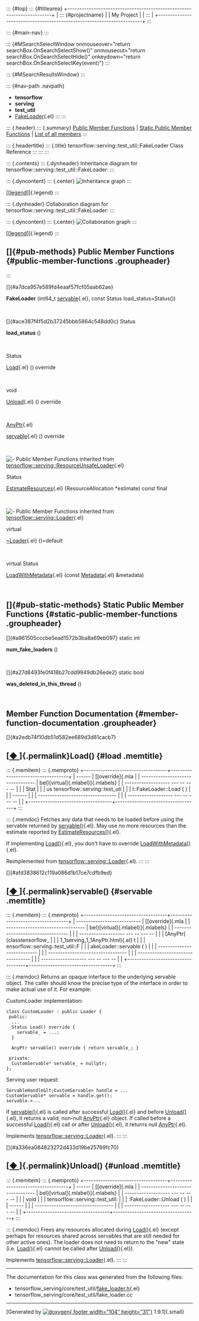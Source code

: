 ::: {#top}
::: {#titlearea}
+-----------------------------------------------------------------------+
| ::: {#projectname}                                                    |
| My Project                                                            |
| :::                                                                   |
+-----------------------------------------------------------------------+
:::

::: {#main-nav}
:::

::: {#MSearchSelectWindow onmouseover="return searchBox.OnSearchSelectShow()" onmouseout="return searchBox.OnSearchSelectHide()" onkeydown="return searchBox.OnSearchSelectKey(event)"}
:::

::: {#MSearchResultsWindow}
:::

::: {#nav-path .navpath}
-   **tensorflow**
-   **serving**
-   **test\_util**
-   [FakeLoader](classtensorflow_1_1serving_1_1test__util_1_1FakeLoader.html){.el}
:::
:::

::: {.header}
::: {.summary}
[Public Member Functions](#pub-methods) \| [Static Public Member
Functions](#pub-static-methods) \| [List of all
members](classtensorflow_1_1serving_1_1test__util_1_1FakeLoader-members.html)
:::

::: {.headertitle}
::: {.title}
tensorflow::serving::test\_util::FakeLoader Class Reference
:::
:::
:::

::: {.contents}
::: {.dynheader}
Inheritance diagram for tensorflow::serving::test\_util::FakeLoader:
:::

::: {.dyncontent}
::: {.center}
![Inheritance
graph](classtensorflow_1_1serving_1_1test__util_1_1FakeLoader__inherit__graph.png)
:::

[\[[legend](graph_legend.html)\]]{.legend}
:::

::: {.dynheader}
Collaboration diagram for tensorflow::serving::test\_util::FakeLoader:
:::

::: {.dyncontent}
::: {.center}
![Collaboration
graph](classtensorflow_1_1serving_1_1test__util_1_1FakeLoader__coll__graph.png)
:::

[\[[legend](graph_legend.html)\]]{.legend}
:::

[]{#pub-methods} Public Member Functions {#public-member-functions .groupheader}
----------------------------------------
:::

[]{#a7dca957e589fd4eaaf57fcf05aab62ae}  

**FakeLoader** (int64\_t
[servable](classtensorflow_1_1serving_1_1test__util_1_1FakeLoader.html#afd3838612c119a086d1b17ce7cdfb9ed){.el},
const Status load\_status=Status())

 

[]{#ace387f4f5d2b37245bbb5864c548dd0c} Status 

**load\_status** ()

 

Status 

[Load](classtensorflow_1_1serving_1_1test__util_1_1FakeLoader.html#a2edb74f10db51d582ee689d3d81cacb7){.el}
() override

 

void 

[Unload](classtensorflow_1_1serving_1_1test__util_1_1FakeLoader.html#a336ea084823272d433d19be25769fc70){.el}
() override

 

[AnyPtr](classtensorflow_1_1serving_1_1AnyPtr.html){.el} 

[servable](classtensorflow_1_1serving_1_1test__util_1_1FakeLoader.html#afd3838612c119a086d1b17ce7cdfb9ed){.el}
() override

 

![-](closed.png) Public Member Functions inherited from
[tensorflow::serving::ResourceUnsafeLoader](classtensorflow_1_1serving_1_1ResourceUnsafeLoader.html){.el}

Status 

[EstimateResources](classtensorflow_1_1serving_1_1ResourceUnsafeLoader.html#a1a0c1398af9af54032ba16a79a9ecac4){.el}
(ResourceAllocation \*estimate) const final

 

![-](closed.png) Public Member Functions inherited from
[tensorflow::serving::Loader](classtensorflow_1_1serving_1_1Loader.html){.el}

virtual 

[\~Loader](classtensorflow_1_1serving_1_1Loader.html#ab12e7e4d5f33ade6dd73d7a30873c032){.el}
()=default

 

virtual Status 

[LoadWithMetadata](classtensorflow_1_1serving_1_1Loader.html#a7aebd433e4a782265d847e507f3bc824){.el}
(const
[Metadata](structtensorflow_1_1serving_1_1Loader_1_1Metadata.html){.el}
&metadata)

 

[]{#pub-static-methods} Static Public Member Functions {#static-public-member-functions .groupheader}
------------------------------------------------------

[]{#a961505cccbe5ead1572b3ba8a69eb097} static int 

**num\_fake\_loaders** ()

 

[]{#a27d8493fe0f418b27cdd9949db26ede2} static bool 

**was\_deleted\_in\_this\_thread** ()

 

Member Function Documentation {#member-function-documentation .groupheader}
-----------------------------

[]{#a2edb74f10db51d582ee689d3d81cacb7}

[[◆ ](#a2edb74f10db51d582ee689d3d81cacb7)]{.permalink}Load() {#load .memtitle}
------------------------------------------------------------

::: {.memitem}
::: {.memproto}
+-----------------------------------+-----------------------------------+
|   ------                          | [[override]{.mla                  |
| --------------------------------- | bel}[virtual]{.mlabel}]{.mlabels} |
| ------------------- --- -- --- -- |                                   |
|   Stat                            |                                   |
| us tensorflow::serving::test\_uti |                                   |
| l::FakeLoader::Load   (      )    |                                   |
|   ------                          |                                   |
| --------------------------------- |                                   |
| ------------------- --- -- --- -- |                                   |
+-----------------------------------+-----------------------------------+
:::

::: {.memdoc}
Fetches any data that needs to be loaded before using the servable
returned by
[servable()](classtensorflow_1_1serving_1_1test__util_1_1FakeLoader.html#afd3838612c119a086d1b17ce7cdfb9ed){.el}.
May use no more resources than the estimate reported by
[EstimateResources()](classtensorflow_1_1serving_1_1ResourceUnsafeLoader.html#a1a0c1398af9af54032ba16a79a9ecac4){.el}.

If implementing
[Load()](classtensorflow_1_1serving_1_1test__util_1_1FakeLoader.html#a2edb74f10db51d582ee689d3d81cacb7){.el},
you don\'t have to override
[LoadWithMetadata()](classtensorflow_1_1serving_1_1Loader.html#a7aebd433e4a782265d847e507f3bc824){.el}.

Reimplemented from
[tensorflow::serving::Loader](classtensorflow_1_1serving_1_1Loader.html#a7dadc89ccbf488aae0102368261cc692){.el}.
:::
:::

[]{#afd3838612c119a086d1b17ce7cdfb9ed}

[[◆ ](#afd3838612c119a086d1b17ce7cdfb9ed)]{.permalink}servable() {#servable .memtitle}
----------------------------------------------------------------

::: {.memitem}
::: {.memproto}
+-----------------------------------+-----------------------------------+
|   ---------------------------     | [[override]{.mla                  |
| --------------------------------- | bel}[virtual]{.mlabel}]{.mlabels} |
| --------------------------------- |                                   |
| ------------------- --- -- --- -- |                                   |
|   [AnyPtr](classtensorflow_       |                                   |
| 1_1serving_1_1AnyPtr.html){.el} t |                                   |
| ensorflow::serving::test\_util::F |                                   |
| akeLoader::servable   (      )    |                                   |
|   ---------------------------     |                                   |
| --------------------------------- |                                   |
| --------------------------------- |                                   |
| ------------------- --- -- --- -- |                                   |
+-----------------------------------+-----------------------------------+
:::

::: {.memdoc}
Returns an opaque interface to the underlying servable object. The
caller should know the precise type of the interface in order to make
actual use of it. For example:

CustomLoader implementation:

``` {.fragment}
class CustomLoader : public Loader {
 public:
  ...
  Status Load() override {
    servable_ = ...;
  }

  AnyPtr servable() override { return servable_; }

 private:
  CustomServable* servable_ = nullptr;
};
```

Serving user request:

``` {.fragment}
ServableHandle&lt;CustomServable> handle = ...
CustomServable* servable = handle.get();
servable->...
```

If
[servable()](classtensorflow_1_1serving_1_1test__util_1_1FakeLoader.html#afd3838612c119a086d1b17ce7cdfb9ed){.el}
is called after successful
[Load()](classtensorflow_1_1serving_1_1test__util_1_1FakeLoader.html#a2edb74f10db51d582ee689d3d81cacb7){.el}
and before
[Unload()](classtensorflow_1_1serving_1_1test__util_1_1FakeLoader.html#a336ea084823272d433d19be25769fc70){.el},
it returns a valid, non-null
[AnyPtr](classtensorflow_1_1serving_1_1AnyPtr.html){.el} object. If
called before a successful
[Load()](classtensorflow_1_1serving_1_1test__util_1_1FakeLoader.html#a2edb74f10db51d582ee689d3d81cacb7){.el}
call or after
[Unload()](classtensorflow_1_1serving_1_1test__util_1_1FakeLoader.html#a336ea084823272d433d19be25769fc70){.el},
it returns null
[AnyPtr](classtensorflow_1_1serving_1_1AnyPtr.html){.el}.

Implements
[tensorflow::serving::Loader](classtensorflow_1_1serving_1_1Loader.html#a640d67dc6ca9926595d29fdfe63868c1){.el}.
:::
:::

[]{#a336ea084823272d433d19be25769fc70}

[[◆ ](#a336ea084823272d433d19be25769fc70)]{.permalink}Unload() {#unload .memtitle}
--------------------------------------------------------------

::: {.memitem}
::: {.memproto}
+-----------------------------------+-----------------------------------+
|   ------                          | [[override]{.mla                  |
| --------------------------------- | bel}[virtual]{.mlabel}]{.mlabels} |
| ------------------- --- -- --- -- |                                   |
|   void                            |                                   |
|  tensorflow::serving::test\_util: |                                   |
| :FakeLoader::Unload   (      )    |                                   |
|   ------                          |                                   |
| --------------------------------- |                                   |
| ------------------- --- -- --- -- |                                   |
+-----------------------------------+-----------------------------------+
:::

::: {.memdoc}
Frees any resources allocated during
[Load()](classtensorflow_1_1serving_1_1test__util_1_1FakeLoader.html#a2edb74f10db51d582ee689d3d81cacb7){.el}
(except perhaps for resources shared across servables that are still
needed for other active ones). The loader does not need to return to the
\"new\" state (i.e.
[Load()](classtensorflow_1_1serving_1_1test__util_1_1FakeLoader.html#a2edb74f10db51d582ee689d3d81cacb7){.el}
cannot be called after
[Unload()](classtensorflow_1_1serving_1_1test__util_1_1FakeLoader.html#a336ea084823272d433d19be25769fc70){.el}).

Implements
[tensorflow::serving::Loader](classtensorflow_1_1serving_1_1Loader.html#addca8f4264380e5e635bbe1197f5347f){.el}.
:::
:::

------------------------------------------------------------------------

The documentation for this class was generated from the following files:

-   tensorflow\_serving/core/test\_util/[fake\_loader.h](fake__loader_8h_source.html){.el}
-   tensorflow\_serving/core/test\_util/fake\_loader.cc

------------------------------------------------------------------------

[Generated by [![doxygen](doxygen.svg){.footer width="104"
height="31"}](https://www.doxygen.org/index.html) 1.9.1]{.small}
